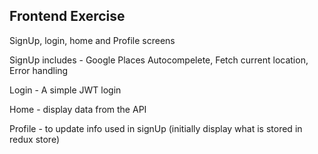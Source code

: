 ## Frontend Exercise

SignUp, login, home and Profile screens

SignUp includes - Google Places Autocompelete, Fetch current location, Error handling

Login - A simple JWT login

Home - display data from the API

Profile - to update info used in signUp (initially display what is stored in redux store)
